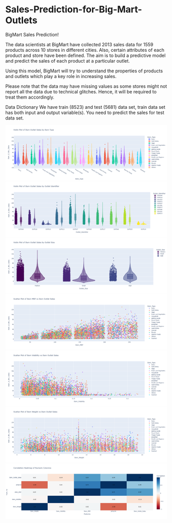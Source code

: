 # Sales-Prediction-for-Big-Mart-Outlets

BigMart Sales Prediction!

The data scientists at BigMart have collected 2013 sales data for 1559 products across 10 stores in different cities. Also, certain attributes of each product and store have been defined. The aim is to build a predictive model and predict the sales of each product at a particular outlet.

Using this model, BigMart will try to understand the properties of products and outlets which play a key role in increasing sales.

Please note that the data may have missing values as some stores might not report all the data due to technical glitches. Hence, it will be required to treat them accordingly. 

Data Dictionary
We have train (8523) and test (5681) data set, train data set has both input and output variable(s). You need to predict the sales for test data set.

<img src="Violin Plot of Item Outlet Sales by Item Type.png">

<img src="Violin Plot of Item Outlet Sales by Outlet Identifier.png">

<img src="Violin Plot of Item Outlet Sales by Outlet Size.png">

<img src="Scatter Plot of Item MRP vs Item Outlet Sales.png">

<img src="Scatter Plot of Item Visibility vs Item Outlet Sales.png">

<img src="Scatter Plot of Item Weight vs Item Outlet Sales.png">

<img src="Correlation Heatmap of Numeric Columns.png">

